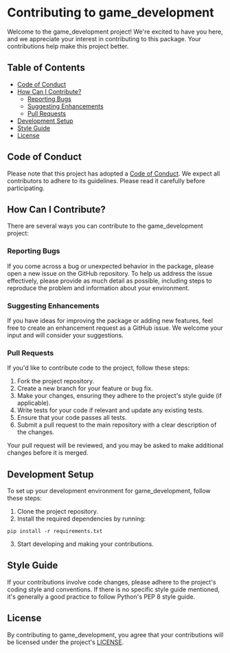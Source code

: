 # Contributing to game_development

Welcome to the game_development project! We're excited to have you here, and we appreciate your interest in contributing to this package. Your contributions help make this project better.

## Table of Contents

- [Code of Conduct](#code-of-conduct)
- [How Can I Contribute?](#how-can-i-contribute)
  - [Reporting Bugs](#reporting-bugs)
  - [Suggesting Enhancements](#suggesting-enhancements)
  - [Pull Requests](#pull-requests)
- [Development Setup](#development-setup)
- [Style Guide](#style-guide)
- [License](#license)

## Code of Conduct

Please note that this project has adopted a [Code of Conduct](CODE_OF_CONDUCT.md). We expect all contributors to adhere to its guidelines. Please read it carefully before participating.

## How Can I Contribute?

There are several ways you can contribute to the game_development project:

### Reporting Bugs

If you come across a bug or unexpected behavior in the package, please open a new issue on the GitHub repository. To help us address the issue effectively, please provide as much detail as possible, including steps to reproduce the problem and information about your environment.

### Suggesting Enhancements

If you have ideas for improving the package or adding new features, feel free to create an enhancement request as a GitHub issue. We welcome your input and will consider your suggestions.

### Pull Requests

If you'd like to contribute code to the project, follow these steps:

1. Fork the project repository.
2. Create a new branch for your feature or bug fix.
3. Make your changes, ensuring they adhere to the project's style guide (if applicable).
4. Write tests for your code if relevant and update any existing tests.
5. Ensure that your code passes all tests.
6. Submit a pull request to the main repository with a clear description of the changes.

Your pull request will be reviewed, and you may be asked to make additional changes before it is merged.

## Development Setup

To set up your development environment for game_development, follow these steps:

1. Clone the project repository.
2. Install the required dependencies by running:
```
pip install -r requirements.txt
```
3. Start developing and making your contributions.

## Style Guide

If your contributions involve code changes, please adhere to the project's coding style and conventions. If there is no specific style guide mentioned, it's generally a good practice to follow Python's PEP 8 style guide.

## License

By contributing to game_development, you agree that your contributions will be licensed under the project's [LICENSE](LICENSE).
